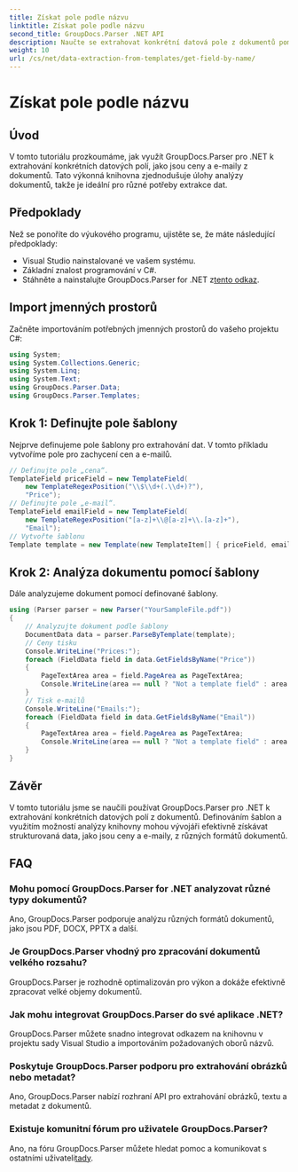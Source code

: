 ```yaml
---
title: Získat pole podle názvu
linktitle: Získat pole podle názvu
second_title: GroupDocs.Parser .NET API
description: Naučte se extrahovat konkrétní datová pole z dokumentů pomocí GroupDocs.Parser for .NET. Podrobný průvodce s příklady kódu.
weight: 10
url: /cs/net/data-extraction-from-templates/get-field-by-name/
---
```


# Získat pole podle názvu

## Úvod
V tomto tutoriálu prozkoumáme, jak využít GroupDocs.Parser pro .NET k extrahování konkrétních datových polí, jako jsou ceny a e-maily z dokumentů. Tato výkonná knihovna zjednodušuje úlohy analýzy dokumentů, takže je ideální pro různé potřeby extrakce dat.
## Předpoklady
Než se ponoříte do výukového programu, ujistěte se, že máte následující předpoklady:
- Visual Studio nainstalované ve vašem systému.
- Základní znalost programování v C#.
-  Stáhněte a nainstalujte GroupDocs.Parser for .NET z[tento odkaz](https://releases.groupdocs.com/parser/net/).

## Import jmenných prostorů
Začněte importováním potřebných jmenných prostorů do vašeho projektu C#:
```csharp
using System;
using System.Collections.Generic;
using System.Linq;
using System.Text;
using GroupDocs.Parser.Data;
using GroupDocs.Parser.Templates;
```
## Krok 1: Definujte pole šablony
Nejprve definujeme pole šablony pro extrahování dat. V tomto příkladu vytvoříme pole pro zachycení cen a e-mailů.
```csharp
// Definujte pole „cena“.
TemplateField priceField = new TemplateField(
    new TemplateRegexPosition("\\$\\d+(.\\d+)?"),
    "Price");
// Definujte pole „e-mail“.
TemplateField emailField = new TemplateField(
    new TemplateRegexPosition("[a-z]+\\@[a-z]+\\.[a-z]+"),
    "Email");
// Vytvořte šablonu
Template template = new Template(new TemplateItem[] { priceField, emailField });
```
## Krok 2: Analýza dokumentu pomocí šablony
Dále analyzujeme dokument pomocí definované šablony.
```csharp
using (Parser parser = new Parser("YourSampleFile.pdf"))
{
    // Analyzujte dokument podle šablony
    DocumentData data = parser.ParseByTemplate(template);
    // Ceny tisku
    Console.WriteLine("Prices:");
    foreach (FieldData field in data.GetFieldsByName("Price"))
    {
        PageTextArea area = field.PageArea as PageTextArea;
        Console.WriteLine(area == null ? "Not a template field" : area.Text);
    }
    // Tisk e-mailů
    Console.WriteLine("Emails:");
    foreach (FieldData field in data.GetFieldsByName("Email"))
    {
        PageTextArea area = field.PageArea as PageTextArea;
        Console.WriteLine(area == null ? "Not a template field" : area.Text);
    }
}
```

## Závěr
V tomto tutoriálu jsme se naučili používat GroupDocs.Parser pro .NET k extrahování konkrétních datových polí z dokumentů. Definováním šablon a využitím možností analýzy knihovny mohou vývojáři efektivně získávat strukturovaná data, jako jsou ceny a e-maily, z různých formátů dokumentů.

## FAQ
### Mohu pomocí GroupDocs.Parser for .NET analyzovat různé typy dokumentů?
Ano, GroupDocs.Parser podporuje analýzu různých formátů dokumentů, jako jsou PDF, DOCX, PPTX a další.
### Je GroupDocs.Parser vhodný pro zpracování dokumentů velkého rozsahu?
GroupDocs.Parser je rozhodně optimalizován pro výkon a dokáže efektivně zpracovat velké objemy dokumentů.
### Jak mohu integrovat GroupDocs.Parser do své aplikace .NET?
GroupDocs.Parser můžete snadno integrovat odkazem na knihovnu v projektu sady Visual Studio a importováním požadovaných oborů názvů.
### Poskytuje GroupDocs.Parser podporu pro extrahování obrázků nebo metadat?
Ano, GroupDocs.Parser nabízí rozhraní API pro extrahování obrázků, textu a metadat z dokumentů.
### Existuje komunitní fórum pro uživatele GroupDocs.Parser?
 Ano, na fóru GroupDocs.Parser můžete hledat pomoc a komunikovat s ostatními uživateli[tady](https://forum.groupdocs.com/c/parser/17).